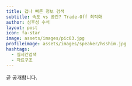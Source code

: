 ```yaml
---
title: 겁나 빠른 정보 검색
subtitle: 속도 vs 공간? Trade-Off 최적화
author: 심후성 수석
layout: post
icon: fa-star
image: assets/images/pic03.jpg
profileimage: assets/images/speaker/hsshim.jpg
hashtags: 
  - 실시간검색
  - 자료구조
---
```

곧 공개합니다.